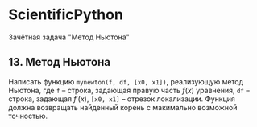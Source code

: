 # ScientificPython
Зачётная задача "Метод Ньютона"

## 13. Метод Ньютона
Написать функцию `mynewton(f, df, [x0, x1])`, реализующую метод Ньютона,
где 
`f` – строка, задающая правую часть $f(x)$ уравнения,
`df` – строка, задающая  $f'(x)$,
`[x0, x1]` – отрезок локализации.
Функция должна возвращать найденный корень с макимально возможной точностью.


